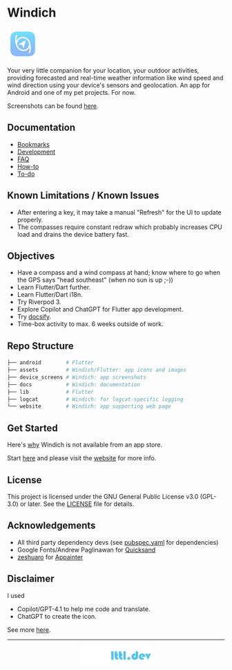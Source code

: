 # Windich

![](assets/icon/icon-small.png)

Your very little companion for your location, your outdoor activities, providing forecasted and real-time weather information like wind speed and wind direction using your device's sensors and geolocation. An app for Android and one of my pet projects. For now.

Screenshots can be found [here](device_screens/screenshots/APP.md).

## Documentation

- [Bookmarks](docs/BOOKMARKS.md)
- [Development](docs/DEV.md)
- [FAQ](docs/FAQ.md)
- [How-to](docs/HOWTO.md)
- [To-do](docs/TODO.md)

## Known Limitations / Known Issues

- After entering a key, it may take a manual "Refresh" for the UI to update properly.
- The compasses require constant redraw which probably increases CPU load and drains the device battery fast.

## Objectives

- Have a compass and a wind compass at hand; know where to go when the GPS says "head southeast" (when no sun is up ;-))
- Learn Flutter/Dart further.
- Learn Flutter/Dart i18n.
- Try Riverpod 3.
- Explore Copilot and ChatGPT for Flutter app development.
- Try [docsify](https://docsify.js.org/).
- Time-box activity to max. 6 weeks outside of work.

## Repo Structure

```bash
├── android        # Flutter
├── assets         # Windich/Flutter: app icons and images
├── device_screens # Windich: app screenshots
├── docs           # Windich: documentation
├── lib            # Flutter
├── logcat         # Windich: for logcat-specific logging
└── website        # Windich: app supporting web page 
```

## Get Started

Here's [why](docs/FAQ.md) Windich is not available from an app store.

Start [here](docs/DEV.md#prerequisites) and please visit the [website](https://windich.lttl.dev) for more info.

## License

This project is licensed under the GNU General Public License v3.0 (GPL-3.0) or later. See the [LICENSE](LICENSE) file for details.

## Acknowledgements

- All third party dependency devs (see [pubspec.yaml](pubspec.yaml) for dependencies) 
- Google Fonts/Andrew Paglinawan for [Quicksand](https://fonts.google.com/specimen/Quicksand)
- [zeshuaro](https://github.com/zeshuaro) for [Appainter](https://appainter.dev/)

## Disclaimer

I used
- Copilot/GPT-4.1 to help me code and translate.
- ChatGPT to create the icon.

See more [here](https://windich.lttl.dev/#/?id=disclaimer).

---

<p align="center">
    <a href="https://lttl.dev/"><img alt="lttl.dev logo" src="assets/logo/logo.png" width="33%"/></a>
</p>